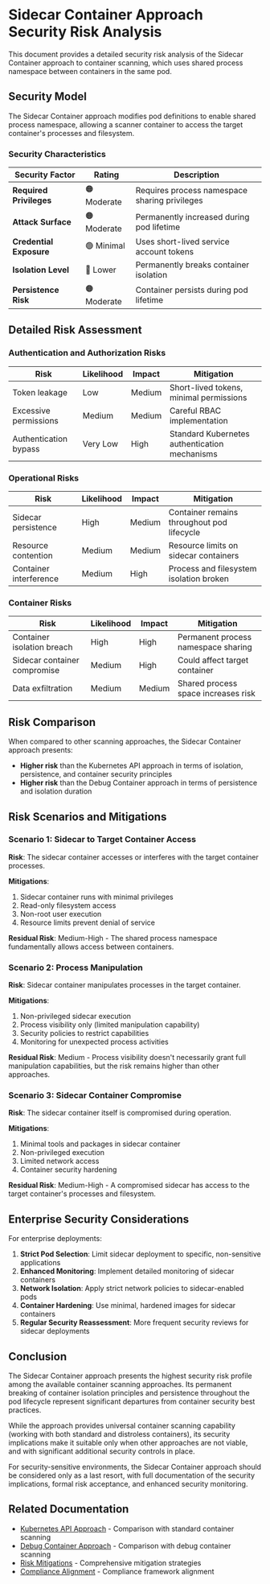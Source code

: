 # Sidecar Container Approach Security Risk Analysis

This document provides a detailed security risk analysis of the Sidecar Container approach to container scanning, which uses shared process namespace between containers in the same pod.

## Security Model

The Sidecar Container approach modifies pod definitions to enable shared process namespace, allowing a scanner container to access the target container's processes and filesystem.

### Security Characteristics

| Security Factor | Rating | Description |
|-----------------|--------|-------------|
| **Required Privileges** | 🟠 Moderate | Requires process namespace sharing privileges |
| **Attack Surface** | 🟠 Moderate | Permanently increased during pod lifetime |
| **Credential Exposure** | 🟢 Minimal | Uses short-lived service account tokens |
| **Isolation Level** | 🔴 Lower | Permanently breaks container isolation |
| **Persistence Risk** | 🟠 Moderate | Container persists during pod lifetime |

## Detailed Risk Assessment

### Authentication and Authorization Risks

| Risk | Likelihood | Impact | Mitigation |
|------|------------|--------|------------|
| Token leakage | Low | Medium | Short-lived tokens, minimal permissions |
| Excessive permissions | Medium | Medium | Careful RBAC implementation |
| Authentication bypass | Very Low | High | Standard Kubernetes authentication mechanisms |

### Operational Risks

| Risk | Likelihood | Impact | Mitigation |
|------|------------|--------|------------|
| Sidecar persistence | High | Medium | Container remains throughout pod lifecycle |
| Resource contention | Medium | Medium | Resource limits on sidecar containers |
| Container interference | Medium | High | Process and filesystem isolation broken |

### Container Risks

| Risk | Likelihood | Impact | Mitigation |
|------|------------|--------|------------|
| Container isolation breach | High | High | Permanent process namespace sharing |
| Sidecar container compromise | Medium | High | Could affect target container |
| Data exfiltration | Medium | Medium | Shared process space increases risk |

## Risk Comparison

When compared to other scanning approaches, the Sidecar Container approach presents:

- **Higher risk** than the Kubernetes API approach in terms of isolation, persistence, and container security principles
- **Higher risk** than the Debug Container approach in terms of persistence and isolation duration

## Risk Scenarios and Mitigations

### Scenario 1: Sidecar to Target Container Access

**Risk**: The sidecar container accesses or interferes with the target container processes.

**Mitigations**:

1. Sidecar container runs with minimal privileges
2. Read-only filesystem access
3. Non-root user execution
4. Resource limits prevent denial of service

**Residual Risk**: Medium-High - The shared process namespace fundamentally allows access between containers.

### Scenario 2: Process Manipulation

**Risk**: Sidecar container manipulates processes in the target container.

**Mitigations**:

1. Non-privileged sidecar execution
2. Process visibility only (limited manipulation capability)
3. Security policies to restrict capabilities
4. Monitoring for unexpected process activities

**Residual Risk**: Medium - Process visibility doesn't necessarily grant full manipulation capabilities, but the risk remains higher than other approaches.

### Scenario 3: Sidecar Container Compromise

**Risk**: The sidecar container itself is compromised during operation.

**Mitigations**:

1. Minimal tools and packages in sidecar container
2. Non-privileged execution
3. Limited network access
4. Container security hardening

**Residual Risk**: Medium-High - A compromised sidecar has access to the target container's processes and filesystem.

## Enterprise Security Considerations

For enterprise deployments:

1. **Strict Pod Selection**: Limit sidecar deployment to specific, non-sensitive applications
2. **Enhanced Monitoring**: Implement detailed monitoring of sidecar containers
3. **Network Isolation**: Apply strict network policies to sidecar-enabled pods
4. **Container Hardening**: Use minimal, hardened images for sidecar containers
5. **Regular Security Reassessment**: More frequent security reviews for sidecar deployments

## Conclusion

The Sidecar Container approach presents the highest security risk profile among the available container scanning approaches. Its permanent breaking of container isolation principles and persistence throughout the pod lifecycle represent significant departures from container security best practices.

While the approach provides universal container scanning capability (working with both standard and distroless containers), its security implications make it suitable only when other approaches are not viable, and with significant additional security controls in place.

For security-sensitive environments, the Sidecar Container approach should be considered only as a last resort, with full documentation of the security implications, formal risk acceptance, and enhanced security monitoring.

## Related Documentation

- [Kubernetes API Approach](kubernetes-api.md) - Comparison with standard container scanning
- [Debug Container Approach](debug-container.md) - Comparison with debug container scanning
- [Risk Mitigations](mitigations.md) - Comprehensive mitigation strategies
- [Compliance Alignment](../compliance/approach-comparison.md) - Compliance framework alignment
